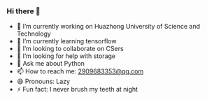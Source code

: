 ### Hi there 👋

<!--
**Sullivan12138/Sullivan12138** is a ✨ _special_ ✨ repository because its `README.md` (this file) appears on your GitHub profile.

Here are some ideas to get you started:

- 🔭 I’m currently working on ...
- 🌱 I’m currently learning ...
- 👯 I’m looking to collaborate on ...
- 🤔 I’m looking for help with ...
- 💬 Ask me about ...
- 📫 How to reach me: ...
- 😄 Pronouns: ...
- ⚡ Fun fact: ...
-->

- 🔭 I’m currently working on Huazhong University of Science and Technology
- 🌱 I’m currently learning tensorflow
- 👯 I’m looking to collaborate on CSers
- 🤔 I’m looking for help with storage
- 💬 Ask me about Python
- 📫 How to reach me: 2909683353@qq.com
- 😄 Pronouns: Lazy
- ⚡ Fun fact: I never brush my teeth at night

